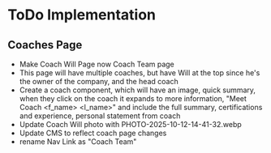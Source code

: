 # ToDo Implementation

## Coaches Page
- Make Coach Will Page now Coach Team page
- This page will have multiple coaches, but have Will at the top since he's the owner of the company, and the head coach
- Create a coach component, which will have an image, quick summary, when they click on the coach it expands to more information, "Meet Coach <f_name> <l_name>" and include the full summary, certifications and experience, personal statement from coach
- Update Coach Will photo with PHOTO-2025-10-12-14-41-32.webp
- Update CMS to reflect coach page changes
- rename Nav Link as "Coach Team"
